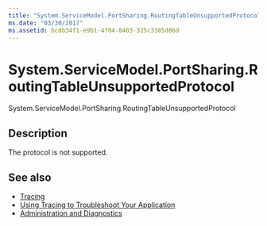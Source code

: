 ```yaml
---
title: "System.ServiceModel.PortSharing.RoutingTableUnsupportedProtocol"
ms.date: "03/30/2017"
ms.assetid: bcdb34f1-e9b1-4f04-8403-325c3385d86d
---
```

# System.ServiceModel.PortSharing.RoutingTableUnsupportedProtocol
System.ServiceModel.PortSharing.RoutingTableUnsupportedProtocol  
  
## Description  
 The protocol is not supported.  
  
## See also

- [Tracing](../../../../../docs/framework/wcf/diagnostics/tracing/index.md)
- [Using Tracing to Troubleshoot Your Application](../../../../../docs/framework/wcf/diagnostics/tracing/using-tracing-to-troubleshoot-your-application.md)
- [Administration and Diagnostics](../../../../../docs/framework/wcf/diagnostics/index.md)
